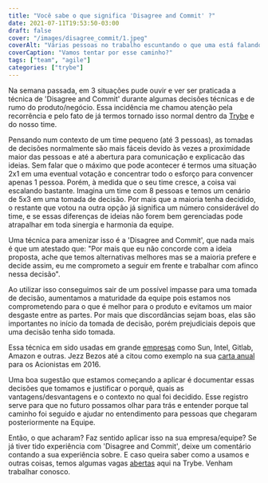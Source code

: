 ```yaml
---
title: "Você sabe o que significa 'Disagree and Commit' ?"
date: 2021-07-11T19:53:50-03:00
draft: false
cover: "/images/disagree_commit/1.jpeg"
coverAlt: "Várias pessoas no trabalho escuntando o que uma está falando"
coverCaption: "Vamos tentar por esse caminho?"
tags: ["team", "agile"]
categories: ["trybe"]
---
```


Na semana passada, em 3 situações pude ouvir e ver ser praticada a técnica de 'Disagree and Commit' durante algumas decisões técnicas e de rumo do produto/negócio. Essa incidência me chamou atenção pela recorrência e pelo fato de já termos tornado isso normal dentro da [Trybe](https://betrybe.com) e do nosso time.

Pensando num contexto de um time pequeno (até 3 pessoas), as tomadas de decisões normalmente são mais fáceis devido às vezes a proximidade maior das pessoas e até a abertura para comunicação e explicacão das ideias. Sem falar que o máximo que pode acontecer é termos uma situação 2x1 em uma eventual votação e concentrar todo o esforço para convencer apenas 1 pessoa. Porém, à medida que o seu time cresce, a coisa vai escalando bastante. Imagina um time com 8 pessoas e temos um cenário de 5x3 em uma tomada de decisão. Por mais que a maioria tenha decidido, o restante que votou na outra opção já significa um número considerável do time, e se essas diferenças de ideias não forem bem gerenciadas pode atrapalhar em toda sinergia e harmonia da equipe.

Uma técnica para amenizar isso é a 'Disagree and Commit', que nada mais é que um atestado que: "Por mais que eu não concorde com a ideia proposta, ache que temos alternativas melhores mas se a maioria prefere e decide assim, eu me comprometo a seguir em frente e trabalhar com afinco nessa decisão".

Ao utilizar isso conseguimos sair de um possível impasse para uma tomada de decisão, aumentamos a maturidade da equipe pois estamos nos comprometendo para o que é melhor para o produto e evitamos um maior desgaste entre as partes. Por mais que discordâncias sejam boas, elas são importantes no início da tomada de decisão, porém prejudiciais depois que uma decisão tenha sido tomada.

Essa técnica em sido usadas em grande [empresas](https://en.wikipedia.org/wiki/Disagree_and_commit#Organizations_that_have_used_the_principle) como Sun, Intel, Gitlab, Amazon e outras. Jezz Bezos até a citou como exemplo na sua [carta anual](https://www.inc.com/jeff-haden/jeff-bezos-uses-disagree-commit-rule-to-overcome-an-uncomfortable-truth-about-teamwork.html) para os Acionistas em 2016.

Uma boa sugestão que estamos começando a aplicar é documentar essas decisões que tomamos e justificar o porquê, quais as vantagens/desvantagens e o contexto no qual foi decidido. Esse registro serve para que no futuro possamos olhar para trás e entender porque tal caminho foi seguido e ajudar no entendimento para pessoas que chegaram posteriormente na Equipe.

Então, o que acharam? Faz sentido aplicar isso na sua empresa/equipe? Se já tiver tido experiência com 'Disagree and Commit', deixe um comentário contando a sua experiência sobre. E caso queira saber como a usamos e outras coisas, temos algumas vagas [abertas](https://trybe.gupy.io/) aqui na Trybe. Venham trabalhar conosco.



